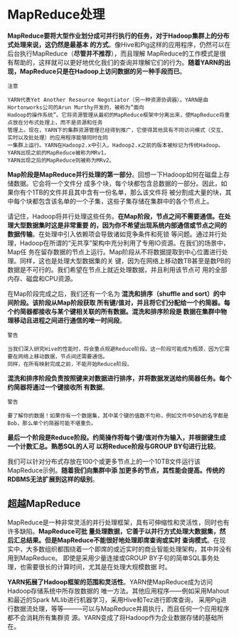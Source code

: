 MapReduce处理
===================================================================================
**MapReduce要将大型作业划分成可并行执行的任务，对于Hadoop集群上的分布式处理来说，这仍然是最基本
的方式**。像Hive和Pig这样的应用程序，仍然可以在后台执行MapReduce（**尽管并不推荐**），而且理解
MapReduce的工作模式是很有帮助的，这样就可以更好地优化我们的查询并理解它们的行为。**随着YARN的出
现，MapReduce只是在Hadoop上访问数据的另一种手段而已**。
```
注意 

YARN代表Yet Another Resource Negotiator（另一种资源协调器）。YARN是由Hortonworks公司的Arun Murthy开发的，被称为“面向
Hadoop的操作系统”。它将资源管理从最初的MapReduce框架中分离出来，使MapReduce将重点放在分布式处理上，而不是资源和任务
管理上。现在，YARN下的集群资源管理已经得到推广，它使得其他具有不同访问模式（交互、实时以及批处理）的应用程序能够同时在同
一集群上运行。YARN在Hadoop2.x中引入。Hadoop2.x之前的版本被标记为传统Hadoop。YARN出现之前的MapReduce被称为MRv1，
YARN出现之后的MapReduce则被称为MRv2。
```
**Map阶段是MapReduce并行处理的第一部分**。回想一下Hadoop如何在磁盘上存储数据。它会将一个文件分
成多个块，每个块都包含总数据的一部分。因此，如果你有个1TB的文件并且其中含有一份名单，那么该文件将
被分割成大量的块，其中每个块都包含该名单的一个子集，这些子集存储在集群中的各个节点上。

请记住，Hadoop将并行处理这些任务。**在Map阶段，节点之间不需要通信。在处理大型数据集时这是非常重要
的，因为你不希望出现系统内部通信或节点之间的数据传输**。在处理中引入依赖项会导致诸如竞争条件和死锁
等问题。通过并行处理，Hadoop在所谓的“无共享”架构中充分利用了专用IO资源。在我们的场景中，Map任
务在留存数据的节点上运行。Map阶段从不将数据提取到中心位置进行处理。同样，这也是处理大型数据集的关
键，因为在网络上移动数TB甚至是数PB的数据是不可行的。我们希望在节点上就近处理数据，并且利用该节点可
用的全部内存、磁盘和CPU资源。

在Map阶段完成之后，我们还有一个名为 **混洗和排序（shuffle and sort）的中间阶段。该阶段从Map阶段获取
所有键/值对，并且将它们分配给一个约简器。每个约简器都接收与某个键相关联的所有数据。混洗和排序阶段是
数据在集群中物理移动且进程之间进行通信的唯一时间段**。
```
警告

当我们深入研究Hive的性能时，将会重点规避Reduce阶段。这一阶段可能成为瓶颈，因为它需要在网络上移动数据，节点间还需要通信。
同样，在所有映射完成之前，不能开始Reduce阶段。
```
**混洗和排序阶段负责按照键来对数据进行排序，并将数据发送给约简器任务。每个约简器将通过一个键接收所
有数据**。
```
警告

要了解你的数据！如果你有一个数据集，其中某个键的值数不匀称，例如文件中50%的名字都是Bob，那么单个约简器可能不堪重负。
```

**最后一个阶段是Reduce阶段。约简操作将每个键/值对作为输入，并根据键生成一个计数汇总。熟悉SQL的人可
以将Reduce阶段与GROUP BY句进行比较**。

我们可以针对分布式存放在100个或更多节点上的一个10TB文件运行该MapReduce示例。**随着我们向集群中添
加更多的节点，其性能会提高。传统的RDBMS无法扩展到这样的级别**。

## 超越MapReduce 
MapReduce是一种非常灵活的并行处理框架，具有可伸缩性和灵活性，同时也有许多缺陷。**MapReduce可批
量处理数据，它善于以并行方式处理大数据集，然后汇总结果。但是MapReduce不能很好地处理即席查询或实时
查询模式**。在现实中，大多数组织都围绕着一个即席的或近实时的商业智能处理架构，其中并没有用到MapReduce。
即使是采用少量连接或GROUP BY子句的简单SQL事务处理，也需要很长的计算时间，尤其是在处理大规模数据
时。

**YARN拓展了Hadoop框架的范围和灵活性**。YARN使MapReduce成为访问Hadoop存储系统中所存放数据的
唯一方法。其他应用程序——例如采用Mahout和最近的Spark MLlib进行机器学习，采用Hive和Tez进行即席查询，
采用Pig进行数据流处理，等等———可以与MapReduce并肩执行，而且任何一个应用程序都不会消耗所有集群资
源。YARN变成了将Hadoop作为企业数据存储的基础所在。















